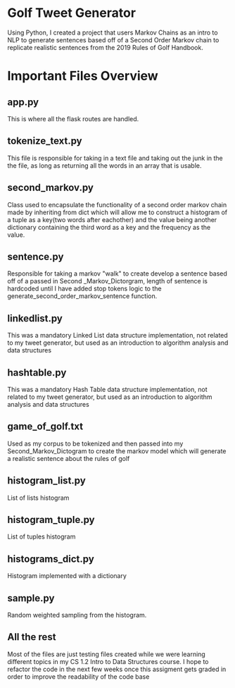 # Golf Tweet Generator
Using Python, I created a project that users Markov Chains as an intro to NLP to generate sentences based off of a Second Order Markov chain to replicate realistic sentences from the 2019 Rules of Golf Handbook.

# Important Files Overview

## app.py
This is where all the flask routes are handled.

## tokenize_text.py
This file is responsible for taking in a text file and taking out the junk in the the file, as long as returning all the words in an array that is usable.

## second_markov.py
Class used to encapsulate the functionality of a second order markov chain made by inheriting from dict which will allow me to construct a histogram of a tuple as a key(two words after eachother) and the value being another dictionary containing the third word as a key and the frequency as the value.

## sentence.py
Responsible for taking a markov "walk" to create develop a sentence based off of a passed in Second
_Markov_Dictorgram, length of sentence is hardcoded until I have added stop tokens logic to the generate_second_order_markov_sentence function.

## linkedlist.py
This was a mandatory Linked List data structure implementation, not related to my tweet generator, but used as an introduction to algorithm analysis and data structures 

## hashtable.py
This was a mandatory Hash Table data structure implementation, not related to my tweet generator, but used as an introduction to algorithm analysis and data structures 

## game_of_golf.txt
Used as my corpus to be tokenized and then passed into my Second_Markov_Dictogram to create the markov model which will generate a realistic sentence about the rules of golf

## histogram_list.py
List of lists histogram

## histogram_tuple.py
List of tuples histogram 

## histograms_dict.py
Histogram implemented with a dictionary 

## sample.py
Random weighted sampling from the histogram. 

## All the rest 
Most of the files are just testing files created while we were learning different topics in my CS 1.2 Intro to Data Structures course. I hope to refactor the code in the next few weeks once this assigment gets graded in order to improve the readability of the code base 


